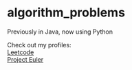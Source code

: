 # algorithm_problems
Previously in Java, now using Python

Check out my profiles:<br>
[Leetcode](https://leetcode.com/dantemazza/)<br>
[Project Euler](https://projecteuler.net/profile/dantemazza.png)
